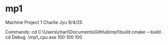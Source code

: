 # mp1
Machine Project 1
Charlie Jyu 9/4/25

Commands:
cd C:\Users\charl\Documents\GitHub\mp1\build
cmake --build .
cd Debug
.\mp1_cpu.exe 100 100 100

